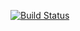 [![Build Status](https://travis-ci.org/chpatrick/haskell-hidapi.svg?branch=master)](https://travis-ci.org/chpatrick/haskell-hidapi)